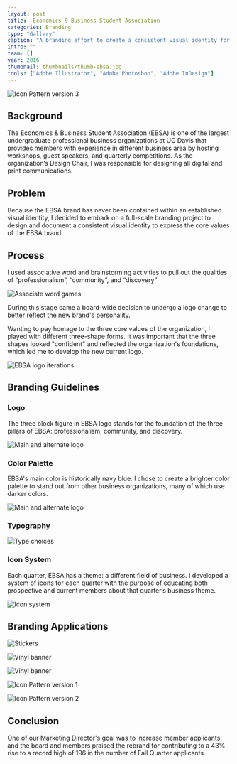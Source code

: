 ```yaml
---
layout: post
title:  Economics & Business Student Association
categories: Branding
type: "Gallery"
caption: "A branding effort to create a consistent visual identity for the largest business organization at UC Davis."
intro: ""
team: []
year: 2016
thumbnail: thumbnails/thumb-ebsa.jpg
tools: ["Adobe Illustrator", "Adobe Photoshop", "Adobe InDesign"]
---
```

![Icon Pattern version 3](/images/ebsa/pattern_3b.jpg)

## Background

The Economics & Business Student Association (EBSA) is one of the largest undergraduate professional business organizations at UC Davis that provides members with experience in different business area by hosting workshops, guest speakers, and quarterly competitions. As the organization’s Design Chair, I was responsible for designing all digital and print communications.

## Problem
Because the EBSA brand has never been contained within an established visual identity, I decided to embark on a full-scale branding project to design and document a consistent visual identity to express the core values of the EBSA brand.

## Process

I used associative word and brainstorming activities to pull out the qualities of “professionalism”, “community”, and “discovery”

![Associate word games](/images/ebsa/associative-word-games.jpg)

During this stage came a board-wide decision to undergo a logo change to better reflect the new brand's personality.

Wanting to pay homage to the three core values of the organization, I played with different three-shape forms. It was important that the three shapes looked "confident" and reflected the organization's foundations, which led me to develop the new current logo.

![EBSA logo iterations](/images/ebsa/EBSA_logo_iterations.png)

## Branding Guidelines

### Logo
The three block figure in EBSA logo stands for the foundation of the three pillars of EBSA: professionalism, community, and discovery.

![Main and alternate logo](/images/ebsa/logos.svg)

### Color Palette
EBSA's main color is historically navy blue. I chose to create a brighter color palette to stand out from other business organizations, many of which use darker colors.

![Main and alternate logo](/images/ebsa/color-palette.gif)

### Typography
![Type choices](/images/ebsa/type.svg)

### Icon System
Each quarter, EBSA has a theme: a different field of business. I developed a system of icons for each quarter with the purpose of educating both prospective and current members about that quarter’s business theme.

![Icon system](/images/ebsa/icons-2.jpg)

## Branding Applications

![Stickers](/images/ebsa/stickers.jpg)

![Vinyl banner](/images/ebsa/vinyl.jpg)

![Vinyl banner](/images/ebsa/infosession-2.jpg)

![Icon Pattern version 1](/images/ebsa/pattern_1b.jpg)

![Icon Pattern version 2](/images/ebsa/pattern_2b.jpg)

## Conclusion

One of our Marketing Director's goal was to increase member applicants, and the board and members praised the rebrand for contributing to a 43% rise to a record high of 196 in the number of Fall Quarter applicants.
